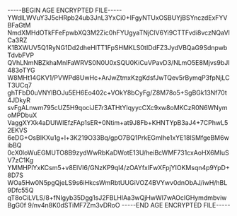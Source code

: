 -----BEGIN AGE ENCRYPTED FILE-----
YWdlLWVuY3J5cHRpb24ub3JnL3YxCi0+IFgyNTUxOSBUYjBSYnczdExFYVBFaGtM
NmdXMHdOTkFFeFpwbXQ3M2Zic0hFYUgyaTNjClV6Yi9CTTFvdi8vczNQaVlCa3RZ
K1BXWUV5Q1RyNG1Dd2dheHlTT1FpSHMKLS0tIDdFZ3JydVBQaG9SdnpwbTdvbFVP
QVhLNmNBZkhaMnlFaWRVS0N0U0xSQU0KiCuVPavD3/NLmO5E8Mjvs9bJI483oTYG
W8MHt14GKV1/PVWPd8UwHc+ArJwZtmxKzgKdsfJwTQev5rBymqP3fpNjLCT3UCq7
ghTFbD0uVNYlBOJu5EH6Eo402c+VOkY8bCyFg/Z8M78o5+SgBGk13Nf70t4JDkyR
svFgALnwm795cUZ5H9qociJE7r3ATHtYIqyycCXc9xw8oMKCzR0N6WNymoMPDbuX
VaggXYXk4aDUlWIEfzFAp1sER+0Ntim+at9J8Fb+KHNTYpB3aJ4+7CPhwL52EKVS
6eDG+OsBIKXu1g+l+3K219O33Bq/gpO7BQ1PrkEGmIhe1xYE18lSMfgeBM6wibBQ
0cX0loWuEGMUTO8B9zydWwRbKaDWotE13U/heiBcWMF731cxAoHX6MIuSV7zC1Kg
YMMHPlYxKCsm5+v8ElVI6/GNzKP9ql4/zOAYfxlFwXFpjYIOKMsqn4p9YpD+8D7S
WOa5Hw0N5pgQjeLS9s6iHkcsWmRbtUUGiVOZ4BVYwv0dnObAJ/iwH/hBL9Dfc55Q
qT8oCiLVLS/8+fNIgyb35Dgg1sJ2FBLHlAa3wQjHwWI7wAOcIGHymdmbviwBgG0f
9/nv4n8K0dSTiMF7Zm3vDRoO
-----END AGE ENCRYPTED FILE-----
